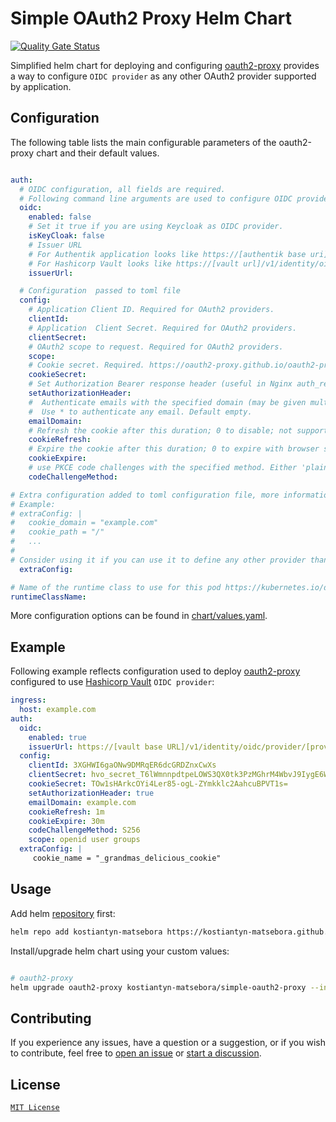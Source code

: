 # Simple OAuth2 Proxy Helm Chart
 [![Quality Gate Status](https://sonarcloud.io/api/project_badges/measure?project=kostiantyn-matsebora_helm-oauth2-proxy-oidc&metric=alert_status)](https://sonarcloud.io/summary/new_code?id=kostiantyn-matsebora_helm-oauth2-proxy-oidc)
 
Simplified helm chart for deploying and configuring [oauth2-proxy] provides a way to configure `OIDC provider` as any other OAuth2 provider supported by application.

## Configuration

The following table lists the main configurable parameters of the oauth2-proxy chart and their default values.

```yaml

auth:
  # OIDC configuration, all fields are required.
  # Following command line arguments are used to configure OIDC provider.
  oidc:
    enabled: false
    # Set it true if you are using Keycloak as OIDC provider.
    isKeyCloak: false
    # Issuer URL
    # For Authentik application looks like https://[authentik base uri]/application/o/[application name]/
    # For Hashicorp Vault looks like https://[vault url]/v1/identity/oidc/provider/[provider name]
    issuerUrl: 

  # Configuration  passed to toml file
  config:
    # Application Client ID. Required for OAuth2 providers.
    clientId: 
    # Application  Client Secret. Required for OAuth2 providers.
    clientSecret:
    # OAuth2 scope to request. Required for OAuth2 providers.
    scope:
    # Cookie secret. Required. https://oauth2-proxy.github.io/oauth2-proxy/docs/configuration/overview/#config-file
    cookieSecret:
    # Set Authorization Bearer response header (useful in Nginx auth_request mode). Default false.
    setAuthorizationHeader:
    #  Authenticate emails with the specified domain (may be given multiple times).
    #  Use * to authenticate any email. Default empty.
    emailDomain:
    # Refresh the cookie after this duration; 0 to disable; not supported by all providers. Default empty
    cookieRefresh:
    # Expire the cookie after this duration; 0 to expire with browser session; not supported by all providers. Default 168h0m0s
    cookieExpire:
    # use PKCE code challenges with the specified method. Either 'plain' or 'S256' (recommended). Default empty
    codeChallengeMethod:

# Extra configuration added to toml configuration file, more information you can find here https://oauth2-proxy.github.io/oauth2-proxy/configuration/overview,
# Example: 
# extraConfig: |
#   cookie_domain = "example.com"
#   cookie_path = "/"
#   ...
#
# Consider using it if you can use it to define any other provider than OIDC
  extraConfig:

# Name of the runtime class to use for this pod https://kubernetes.io/docs/concepts/containers/runtime-class/  
runtimeClassName:
```

More configuration options can be found in [chart/values.yaml](./chart/values.yaml).

## Example

Following example reflects configuration used to deploy [oauth2-proxy] configured to use [Hashicorp Vault](https://www.vaultproject.io/) `OIDC provider`:

```yaml
ingress:
  host: example.com
auth:
  oidc:
    enabled: true
    issuerUrl: https://[vault base URL]/v1/identity/oidc/provider/[provider name]
  config:
    clientId: 3XGHWI6gaONw9DMRqER6dcGRDZnxCwXs
    clientSecret: hvo_secret_T6lWmnnpdtpeLOWS3QX0tk3PzMGhrM4WbvJ9IygE6W3q0USsVsOsfUKuZ8MqZOo6
    cookieSecret: TOw1sHArkcOYi4Ler85-ogL-ZYmkklc2AahcuBPVT1s=
    setAuthorizationHeader: true
    emailDomain: example.com
    cookieRefresh: 1m 
    cookieExpire: 30m
    codeChallengeMethod: S256
    scope: openid user groups
  extraConfig: |
     cookie_name = "_grandmas_delicious_cookie"
```

## Usage

Add helm [repository](https://kostiantyn-matsebora.github.io/helm-charts/) first:

```bash
helm repo add kostiantyn-matsebora https://kostiantyn-matsebora.github.io/helm-charts/
```

Install/upgrade helm chart using your custom values:

```bash

# oauth2-proxy
helm upgrade oauth2-proxy kostiantyn-matsebora/simple-oauth2-proxy --install --values ./custom-values.yaml

```

## Contributing

If you experience any issues, have a question or a suggestion, or if you wish
to contribute, feel free to [open an issue][issues] or
[start a discussion][discussions].

[issues]: https://github.com/kostiantyn-matsebora/helm-simple-oauth2-proxy/issues
[discussions]: https://github.com/kostiantyn-matsebora/helm-simple-oauth2-proxy/discussions

## License

[`MIT License`](../LICENSE)


[oauth2-proxy]:https://github.com/oauth2-proxy/oauth2-proxy
